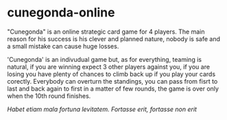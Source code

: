 # cunegonda-online
 "Cunegonda" is an online strategic card game for 4 players.
 The main reason for his success is his clever and planned nature, nobody is safe and a small mistake can cause huge losses.
 
 'Cunegonda' is an indivudual game but, as for everything, teaming is natural, if you are winning expect 3 other players against you, if you are losing you have plenty of chances to climb back up if you play your cards corectly.
 Everybody can overturn the standings, you can pass from fisrt to last and back again to first in a matter of few rounds, the game is over only when the 10th round finishes.
 
 
*Habet etiam mala fortuna levitatem. Fortasse erit, fortasse non erit*
